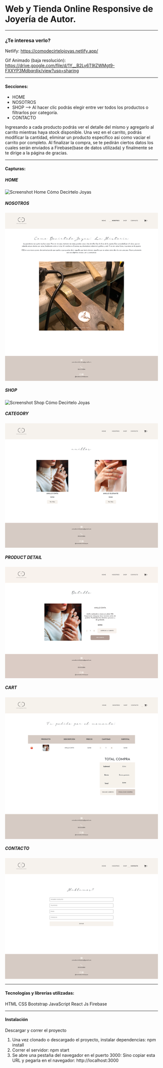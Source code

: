 # Web y Tienda Online Responsive de Joyería de Autor. 

*** 

### ¿Te interesa verlo?

Netlify: https://comodecirtelojoyas.netlify.app/

Gif Animado (baja resolución): https://drive.google.com/file/d/1Y__B2Ly6T9IZWMgt9-FXXYP3Mdbqrdjx/view?usp=sharing

***

#### Secciones:
- HOME
- NOSOTROS
- SHOP --> Al hacer clic podrás elegir entre ver todos los productos o filtrarlos por categoría.
- CONTACTO

Ingresando a cada producto podrás ver el detalle del mismo y agregarlo al carrito mientras haya stock disponible. Una vez en el carrito, podrás modificar la cantidad, eliminar un producto específico asi como vaciar el carrito por completo. Al finalizar la compra, se te pedirán ciertos datos los cuales serán enviados a Firebase(base de datos utilizada) y finalmente se te dirige a la página de gracias.

***

#### Capturas:

##### HOME

<img src='/public/img/home.png' alt="Screenshot Home Cómo Decírtelo Joyas"/>


##### NOSOTROS

<img src='/public/img/us.png' alt="Screenshot Us Cómo Decírtelo Joyas"/>


##### SHOP

<img src='/public/img/shop.png' alt="Screenshot Shop Cómo Decírtelo Joyas"/>


##### CATEGORY

<img src='/public/img/category.png' alt="Screenshot Category Cómo Decírtelo Joyas"/>


##### PRODUCT DETAIL

<img src='/public/img/detail.png' alt="Screenshot Product Detail Cómo Decírtelo Joyas"/>


##### CART

<img src='/public/img/cart.png' alt="Screenshot Cart Cómo Decírtelo Joyas"/>


##### CONTACTO

<img src='/public/img/contact.png' alt="Screenshot Contact Cómo Decírtelo Joyas"/>


***

#### Tecnologías y librerías utilizadas:

HTML
CSS
Bootstrap
JavaScript
React Js
Firebase


***

#### Instalación

Descargar y correr el proyecto
1. Una vez clonado o descargado el proyecto, instalar dependencias: npm install
2. Correr el servidor: npm start
3. Se abre una pestaña del navegador en el puerto 3000: Sino copiar esta URL y pegarla en el navegador: http://localhost:3000

